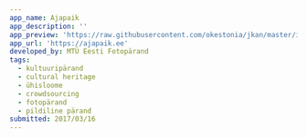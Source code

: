 ```yaml
---
app_name: Ajapaik
app_description: ''
app_preview: 'https://raw.githubusercontent.com/okestonia/jkan/master/img/ajapaik.PNG'
app_url: 'https://ajapaik.ee'
developed_by: MTÜ Eesti Fotopärand
tags:
  - kultuuripärand
  - cultural heritage
  - ühisloome
  - crowdsourcing
  - fotopärand
  - pildiline pärand
submitted: 2017/03/16
---
```

